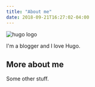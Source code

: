 ```yaml
---
title: "About me"
date: 2018-09-21T16:27:02-04:00
---
```


![hugo logo](/img/hugo-logo.png)

I'm a blogger and I love Hugo.

## More about me

Some other stuff.